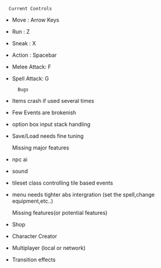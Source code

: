       Current Controls
- Move : Arrow Keys
- Run : Z
- Sneak : X
- Action : Spacebar
- Melee Attack: F
- Spell Attack: G

        Bugs
 - Items crash if used several times
 - Few Events are brokenish      
 - option box input stack handling
 - Save/Load needs fine tuning

    Missing major features
 - npc ai
 - sound
 - tileset class controlling tile based events
 - menu needs tighter abs intergration (set the spell,change equipment,etc..)

   Missing features(or potential features)
  - Shop
  - Character Creator
  - Multiplayer (local or network)
  - Transition effects